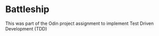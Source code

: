 # Battleship

This was part of the Odin project assignment to implement Test Driven Development (TDD)
